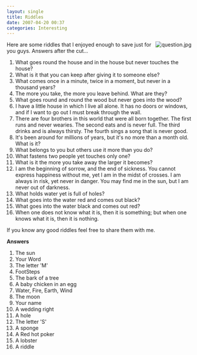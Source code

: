 ```yaml
---
layout: single
title: Riddles 
date: 2007-04-20 00:37
categories: Interesting
---
```

<img src="/public/uploads/2007/04/question.jpg" alt="question.jpg" align="right" />

Here are some riddles that I enjoyed enough to save just for you guys.
Answers after the cut...
<ol>
	<li>What goes round the house and in the house but never touches the house?</li>
	<li>What is it that you can keep after giving it to someone else?</li>
	<li>What comes once in a minute, twice in a moment, but never in a thousand years?</li>
	<li>The more you take, the more you leave behind. What are they?</li>
	<li>What goes round and round the wood but never goes into the wood?</li>
	<li>I have a little house in which I live all alone. It has no doors or windows, and if I want to go out I must break through the wall.</li>
	<li>There are four brothers in this world that were all born together. The first runs and never wearies. The second eats and is never full. The third drinks and is always thirsty. The fourth sings a song that is never good.</li>
	<li>It's been around for millions of years, but it's no more than a month old. What is it?</li>
	<li>What belongs to you but others use it more than you do?</li>
	<li>What fastens two people yet touches only one?</li>
	<li>What is it the more you take away the larger it becomes?</li>
	<li>I am the beginning of sorrow, and the end of sickness. You cannot express happiness without me, yet I am in the midst of crosses. I am always in risk, yet never in danger. You may find me in the sun, but I am never out of darkness.</li>
	<li>What holds water yet is full of holes?</li>
	<li>What goes into the water red and comes out black?</li>
	<li>What goes into the water black and comes out red?</li>
	<li>When one does not know what it is, then it is something; but when one knows what it is, then it is nothing.</li>
</ol>
If you know any good riddles feel free to share them with me.

<!--more-->

<strong>Answers  </strong>
<ol>
	<li>The sun</li>
	<li>Your Word</li>
	<li>The letter 'M'</li>
	<li>FootSteps</li>
	<li>The bark of a tree</li>
	<li>A baby chicken in an egg</li>
	<li>Water, Fire, Earth, Wind</li>
	<li>The moon</li>
	<li>Your name</li>
	<li>A wedding right</li>
	<li>A hole</li>
	<li>The letter 'S'</li>
	<li>A sponge</li>
	<li>A Red hot poker</li>
	<li>A lobster</li>
	<li>A riddle</li>
</ol>
